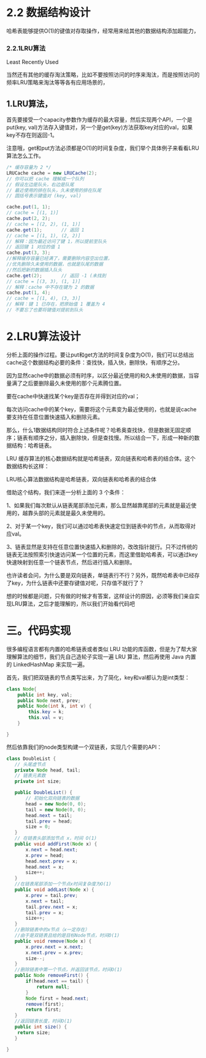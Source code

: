 # 2.2 数据结构设计

哈希表能够提供O(1)的键值对存取操作，经常用来给其他的数据结构添加超能力，
### 2.2.1LRU算法

Least Recently Used

当然还有其他的缓存淘汰策略，比如不要按照访问的时序来淘汰，而是按照访问的频率LRU策略来淘汰等等各有应用场景的，

## 1.LRU算法，

首先要接受一个capacity参数作为缓存的最大容量，然后实现两个API，一个是put(key, val)方法存入键值对，另一个是get(key)方法获取key对应的val，如果key不存在则返回-1。

注意哦，get和put方法必须都是O(1)的时间复杂度，我们举个具体例子来看看LRU算法怎么工作。

```java
/* 缓存容量为 2 */
LRUCache cache = new LRUCache(2);
// 你可以把 cache 理解成一个队列
// 假设左边是队头，右边是队尾
// 最近使用的排在队头，久未使用的排在队尾
// 圆括号表示键值对 (key, val)

cache.put(1, 1);
// cache = [(1, 1)]
cache.put(2, 2);
// cache = [(2, 2), (1, 1)]
cache.get(1);       // 返回 1
// cache = [(1, 1), (2, 2)]
// 解释：因为最近访问了键 1，所以提前至队头
// 返回键 1 对应的值 1
cache.put(3, 3);
//解释缓存容量已经满了，需要删除内容空出位置，
//优先删除久未使用的数据，也就是队尾的数据
//然后把新的数据插入队头
cache.get(2);       // 返回 -1 (未找到
// cache = [(3, 3), (1, 1)]
// 解释：cache 中不存在键为 2 的数据
cache.put(1, 4);
// cache = [(1, 4), (3, 3)]
// 解释：键 1 已存在，把原始值 1 覆盖为 4
// 不要忘了也要将键值对提前到队头
```
# 2.LRU算法设计

分析上面的操作过程。要让put和get方法的时间复杂度为O(1)，我们可以总结出cache这个数据结构必要的条件：查找快，插入快，删除快，有顺序之分。

因为显然cache中的数据必须有时序，以区分最近使用的和久未使用的数据，当容量满了之后要删除最久未使用的那个元素腾位置。

要在cache中快速找某个key是否存在并得到对应的val；

每次访问cache中的某个key，需要将这个元素变为最近使用的，也就是说cache要支持在任意位置快速插入和删除元素。

那么，什么1数据结构同时符合上述条件呢？哈希奥查找快，但是数据无固定顺序；链表有顺序之分，插入删除快，但是查找慢。所以结合一下，形成一种新的数据结构：哈希链表。

LRU 缓存算法的核心数据结构就是哈希链表，双向链表和哈希表的结合体。这个数据结构长这样：

LRU核心算法数据结构是哈希链表，双向链表和哈希表的结合体

借助这个结构，我们来逐一分析上面的 3 个条件：

1、如果我们每次默认从链表尾部添加元素，那么显然越靠尾部的元素就是最近使用的，越靠头部的元素就是最久未使用的。

2、对于某一个key，我们可以通过哈希表快速定位到链表中的节点，从而取得对应val。

3、链表显然是支持在任意位置快速插入和删除的，改改指针就行。只不过传统的链表无法按照索引快速访问某一个位置的元素，而这里借助哈希表，可以通过key快速映射到任意一个链表节点，然后进行插入和删除。

也许读者会问，为什么要是双向链表，单链表行不行？另外，既然哈希表中已经存了key，为什么链表中还要存键值对呢，只存值不就行了？

想的时候都是问题，只有做的时候才有答案，这样设计的原因，必须等我们亲自实现LRU算法，之后才能理解的，所以我们开始看代码吧

# 三。代码实现

很多编程语言都有内置的哈希链表或者类似 LRU 功能的库函数，但是为了帮大家理解算法的细节，我们先自己造轮子实现一遍 LRU 算法，然后再使用 Java 内置的 LinkedHashMap 来实现一遍。

首先，我们把双链表的节点类写出来，为了简化，key和val都认为是int类型：

```java
class Node{
    public int key, val;
    public Node next, prev;
    public Node(int k, int v) {
        this.key = k;
        this.val = v;
    }

}
```
然后依靠我们的node类型构建一个双链表，实现几个需要的API：

```java
class DoubleList {
   // 头尾虚节点
   private Node head, tail;
   // 链表元素数
   private int size;

   public DoubleList() {
       // 初始化双向链表的数据
       head = new Node(0, 0);
       tail = new Node(0, 0);
       head.next = tail;
       tail.prev = head;
       size = 0;
   } 
   // 在链表头部添加节点 x，时间 O(1)
   public void addFirst(Node x) {
       x.next = head.next;
       x.prev = head;
       head.next.prev = x;
       head.next = x;
       size++;
   }
   //在链表尾部添加一个节点x时间复杂度为O(1)
   public void addLast(Node x) {
       x.prev = tail.prev;
       x.next = tail;
       tail.prev.next = x;
       tail.prev = x;
       size++;
   }
   //删除链表中的x节点（x一定存在）
   //由于是双链表且给的是目标Node节点，时间O(1)
   public void remove(Node x) {
       x.prev.next = x.next;
       x.next.prev = x.prev;
       size--;
   }
   //删除链表中第一个节点，并返回该节点，时间O(1)
   public Node removeFirst() {
       if(head.next == tail) {
           return null;
       }
       Node first = head.next;
       remove(first);
       return first;
   }
   //返回链表长度，时间O(1)
   public int size() {
    return size;  
   }

}
```